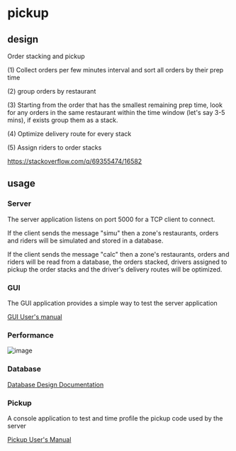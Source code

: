 # pickup

## design
 
  Order stacking and pickup

(1) Collect orders per few minutes interval and sort all orders by their prep time 

(2) group orders by restaurant 

(3) Starting from the order that has the smallest remaining prep time,
 look for any orders in the same restaurant within the time window (let's say 3-5 mins),
 if exists group them as a stack.
 
(4)  Optimize delivery route for every stack

(5)  Assign riders to order stacks

 https://stackoverflow.com/q/69355474/16582
 
 ## usage
 
 ### Server
 
 The server application listens on port 5000 for a TCP client to connect.  
 
 If the client sends the message "simu" then a zone's restaurants, orders and riders
 will be simulated and stored in a database.
 
 If the client sends the message "calc" then a zone's restaurants, orders and riders will be read from a database,
the orders stacked, drivers assigned to pickup the order stacks
and the driver's delivery routes will be optimized.

### GUI

The GUI application provides a simple way to test the server application

[GUI User's manual](https://github.com/JamesBremner/pickup/wiki/GUI-User-Manual)

### Performance

![image](https://user-images.githubusercontent.com/2046227/137009815-82a55c85-b0b8-4843-958d-982cc0d47f9d.png)

### Database

[Database Design Documentation](https://github.com/JamesBremner/pickup/wiki/Database-Design)

### Pickup

A console application to test and time profile the pickup code used by the server
 
[Pickup User's Manual](https://github.com/JamesBremner/pickup/wiki/Pickup-User's-Manual)
